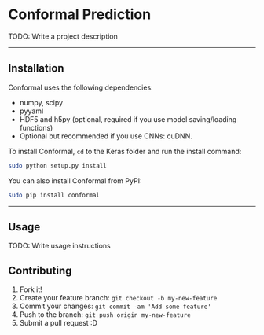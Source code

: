 # Conformal Prediction

TODO: Write a project description

------------------


## Installation

Conformal uses the following dependencies:

- numpy, scipy
- pyyaml
- HDF5 and h5py (optional, required if you use model saving/loading functions)
- Optional but recommended if you use CNNs: cuDNN.

To install Conformal, `cd` to the Keras folder and run the install command:
```sh
sudo python setup.py install
```

You can also install Conformal from PyPI:
```sh
sudo pip install conformal
```

------------------


## Usage

TODO: Write usage instructions

## Contributing

1. Fork it!
2. Create your feature branch: `git checkout -b my-new-feature`
3. Commit your changes: `git commit -am 'Add some feature'`
4. Push to the branch: `git push origin my-new-feature`
5. Submit a pull request :D
